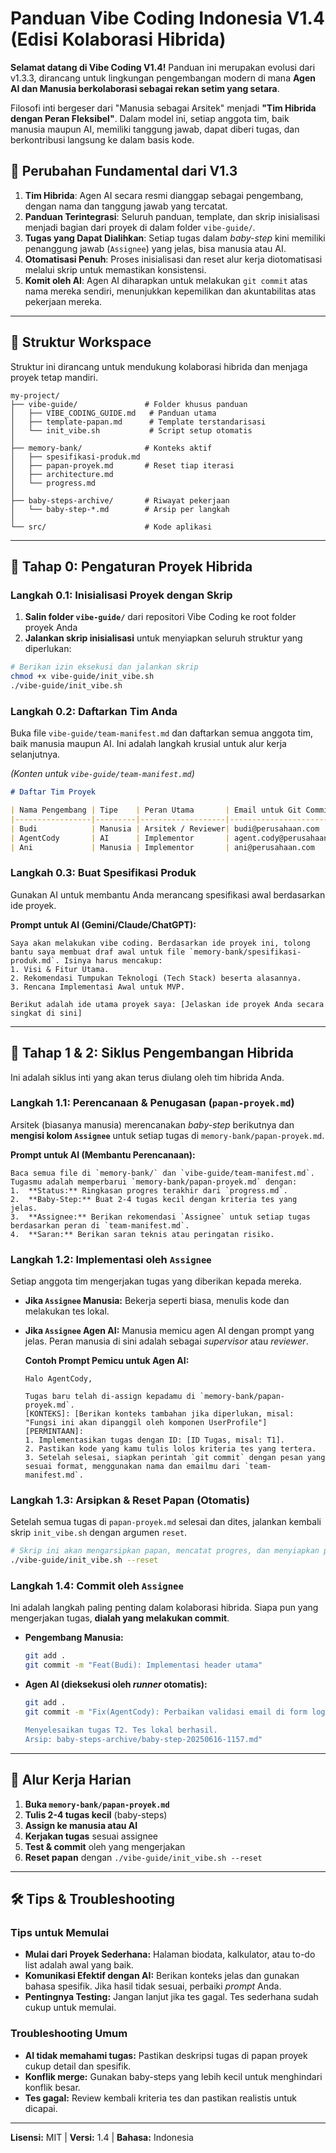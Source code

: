 # **Panduan Vibe Coding Indonesia V1.4 (Edisi Kolaborasi Hibrida)**

**Selamat datang di Vibe Coding V1.4!** Panduan ini merupakan evolusi dari v1.3.3, dirancang untuk lingkungan pengembangan modern di mana **Agen AI dan Manusia berkolaborasi sebagai rekan setim yang setara**.

Filosofi inti bergeser dari "Manusia sebagai Arsitek" menjadi **"Tim Hibrida dengan Peran Fleksibel"**. Dalam model ini, setiap anggota tim, baik manusia maupun AI, memiliki tanggung jawab, dapat diberi tugas, dan berkontribusi langsung ke dalam basis kode.

## 🌟 Perubahan Fundamental dari V1.3

1.  **Tim Hibrida**: Agen AI secara resmi dianggap sebagai pengembang, dengan nama dan tanggung jawab yang tercatat.
2.  **Panduan Terintegrasi**: Seluruh panduan, template, dan skrip inisialisasi menjadi bagian dari proyek di dalam folder `vibe-guide/`.
3.  **Tugas yang Dapat Dialihkan**: Setiap tugas dalam *baby-step* kini memiliki penanggung jawab (`Assignee`) yang jelas, bisa manusia atau AI.
4.  **Otomatisasi Penuh**: Proses inisialisasi dan reset alur kerja diotomatisasi melalui skrip untuk memastikan konsistensi.
5.  **Komit oleh AI**: Agen AI diharapkan untuk melakukan `git commit` atas nama mereka sendiri, menunjukkan kepemilikan dan akuntabilitas atas pekerjaan mereka.

---

## 📂 Struktur Workspace

Struktur ini dirancang untuk mendukung kolaborasi hibrida dan menjaga proyek tetap mandiri.

```
my-project/
├── vibe-guide/               # Folder khusus panduan
│   ├── VIBE_CODING_GUIDE.md   # Panduan utama
│   ├── template-papan.md      # Template terstandarisasi
│   └── init_vibe.sh           # Script setup otomatis
│
├── memory-bank/              # Konteks aktif
│   ├── spesifikasi-produk.md
│   ├── papan-proyek.md       # Reset tiap iterasi
│   ├── architecture.md
│   └── progress.md
│
├── baby-steps-archive/       # Riwayat pekerjaan
│   └── baby-step-*.md        # Arsip per langkah
│
└── src/                      # Kode aplikasi
```

---

## 🚀 Tahap 0: Pengaturan Proyek Hibrida

### Langkah 0.1: Inisialisasi Proyek dengan Skrip

1. **Salin folder `vibe-guide/`** dari repositori Vibe Coding ke root folder proyek Anda
2. **Jalankan skrip inisialisasi** untuk menyiapkan seluruh struktur yang diperlukan:

```bash
# Berikan izin eksekusi dan jalankan skrip
chmod +x vibe-guide/init_vibe.sh
./vibe-guide/init_vibe.sh
```

### Langkah 0.2: Daftarkan Tim Anda
Buka file `vibe-guide/team-manifest.md` dan daftarkan semua anggota tim, baik manusia maupun AI. Ini adalah langkah krusial untuk alur kerja selanjutnya.

*(Konten untuk `vibe-guide/team-manifest.md`)*
```markdown
# Daftar Tim Proyek

| Nama Pengembang | Tipe    | Peran Utama       | Email untuk Git Commit        |
|-----------------|---------|-------------------|-------------------------------|
| Budi            | Manusia | Arsitek / Reviewer| budi@perusahaan.com           |
| AgentCody       | AI      | Implementor       | agent.cody@perusahaan.com     |
| Ani             | Manusia | Implementor       | ani@perusahaan.com            |
```

### Langkah 0.3: Buat Spesifikasi Produk
Gunakan AI untuk membantu Anda merancang spesifikasi awal berdasarkan ide proyek.

**Prompt untuk AI (Gemini/Claude/ChatGPT):**
```prompt
Saya akan melakukan vibe coding. Berdasarkan ide proyek ini, tolong bantu saya membuat draf awal untuk file `memory-bank/spesifikasi-produk.md`. Isinya harus mencakup:
1. Visi & Fitur Utama.
2. Rekomendasi Tumpukan Teknologi (Tech Stack) beserta alasannya.
3. Rencana Implementasi Awal untuk MVP.

Berikut adalah ide utama proyek saya: [Jelaskan ide proyek Anda secara singkat di sini]
```

---

## 🔄 Tahap 1 & 2: Siklus Pengembangan Hibrida

Ini adalah siklus inti yang akan terus diulang oleh tim hibrida Anda.

### Langkah 1.1: Perencanaan & Penugasan (`papan-proyek.md`)
Arsitek (biasanya manusia) merencanakan *baby-step* berikutnya dan **mengisi kolom `Assignee`** untuk setiap tugas di `memory-bank/papan-proyek.md`.

**Prompt untuk AI (Membantu Perencanaan):**
```prompt
Baca semua file di `memory-bank/` dan `vibe-guide/team-manifest.md`. Tugasmu adalah memperbarui `memory-bank/papan-proyek.md` dengan:
1.  **Status:** Ringkasan progres terakhir dari `progress.md`.
2.  **Baby-Step:** Buat 2-4 tugas kecil dengan kriteria tes yang jelas.
3.  **Assignee:** Berikan rekomendasi `Assignee` untuk setiap tugas berdasarkan peran di `team-manifest.md`.
4.  **Saran:** Berikan saran teknis atau peringatan risiko.
```

### Langkah 1.2: Implementasi oleh `Assignee`
Setiap anggota tim mengerjakan tugas yang diberikan kepada mereka.
* **Jika `Assignee` Manusia:** Bekerja seperti biasa, menulis kode dan melakukan tes lokal.
* **Jika `Assignee` Agen AI:** Manusia memicu agen AI dengan prompt yang jelas. Peran manusia di sini adalah sebagai *supervisor* atau *reviewer*.

    **Contoh Prompt Pemicu untuk Agen AI:**
    ```prompt
    Halo AgentCody,

    Tugas baru telah di-assign kepadamu di `memory-bank/papan-proyek.md`.
    [KONTEKS]: [Berikan konteks tambahan jika diperlukan, misal: "Fungsi ini akan dipanggil oleh komponen UserProfile"]
    [PERMINTAAN]:
    1. Implementasikan tugas dengan ID: [ID Tugas, misal: T1].
    2. Pastikan kode yang kamu tulis lolos kriteria tes yang tertera.
    3. Setelah selesai, siapkan perintah `git commit` dengan pesan yang sesuai format, menggunakan nama dan emailmu dari `team-manifest.md`.
    ```

### Langkah 1.3: Arsipkan & Reset Papan (Otomatis)
Setelah semua tugas di `papan-proyek.md` selesai dan dites, jalankan kembali skrip `init_vibe.sh` dengan argumen `reset`.

```bash
# Skrip ini akan mengarsipkan papan, mencatat progres, dan menyiapkan papan baru
./vibe-guide/init_vibe.sh --reset
```

### Langkah 1.4: Commit oleh `Assignee`
Ini adalah langkah paling penting dalam kolaborasi hibrida. Siapa pun yang mengerjakan tugas, **dialah yang melakukan commit**.

* **Pengembang Manusia:**
    ```bash
    git add .
    git commit -m "Feat(Budi): Implementasi header utama"
    ```
* **Agen AI (dieksekusi oleh *runner* otomatis):**
    ```bash
    git add .
    git commit -m "Fix(AgentCody): Perbaikan validasi email di form login

    Menyelesaikan tugas T2. Tes lokal berhasil.
    Arsip: baby-steps-archive/baby-step-20250616-1157.md"
    ```

---

## 🔄 Alur Kerja Harian

1. **Buka `memory-bank/papan-proyek.md`**
2. **Tulis 2-4 tugas kecil** (baby-steps)
3. **Assign ke manusia atau AI**
4. **Kerjakan tugas** sesuai assignee
5. **Test & commit** oleh yang mengerjakan
6. **Reset papan** dengan `./vibe-guide/init_vibe.sh --reset`

---

## 🛠️ Tips & Troubleshooting

### Tips untuk Memulai
* **Mulai dari Proyek Sederhana:** Halaman biodata, kalkulator, atau to-do list adalah awal yang baik.
* **Komunikasi Efektif dengan AI:** Berikan konteks jelas dan gunakan bahasa spesifik. Jika hasil tidak sesuai, perbaiki *prompt* Anda.
* **Pentingnya Testing:** Jangan lanjut jika tes gagal. Tes sederhana sudah cukup untuk memulai.

### Troubleshooting Umum
* **AI tidak memahami tugas:** Pastikan deskripsi tugas di papan proyek cukup detail dan spesifik.
* **Konflik merge:** Gunakan baby-steps yang lebih kecil untuk menghindari konflik besar.
* **Tes gagal:** Review kembali kriteria tes dan pastikan realistis untuk dicapai.

---

**Lisensi:** MIT | **Versi:** 1.4 | **Bahasa:** Indonesia